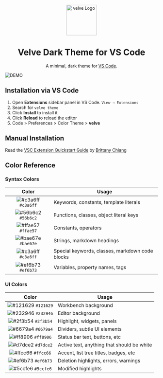 <p align="center">
  <img alt="velve Logo" src="[https://codenay.gallerycdn.vsassets.io/extensions/codenay/102147117](https://codenay.gallerycdn.vsassets.io/extensions/codenay/102147193)" width="100" />
</p>

<h1 align="center">
  Velve Dark Theme for VS Code
</h1>
<p align="center">
  A minimal, dark theme for <a href="https://marketplace.visualstudio.com/items?itemName=codenay.velve-dark">VS Code</a>.
</p>

![DEMO](https://vscode-themes.nyc3.cdn.digitaloceanspaces.com/profiles/siIcMXMJjmMt6Vi6pKH7QnfCIOy2/3DyO4ytQ-default.jpeg)

## Installation via VS Code

1. Open **Extensions** sidebar panel in VS Code. `View → Extensions`
2. Search for `velve theme`
3. Click **Install** to install it
4. Click **Reload** to reload the editor
5. Code > Preferences > Color Theme > **velve**

## Manual Installation

Read the [VSC Extension Quickstart Guide](https://github.com/bchiang7/halcyon-vscode/blob/master/vsc-extension-quickstart.md) by [Brittany Chiang](https://github.com/bchiang7)


## Color Reference

### Syntax Colors

|                               Color                                | Usage                                           |
| :----------------------------------------------------------------: | ----------------------------------------------- |
| ![#c3a6ff](https://via.placeholder.com/10/c3a6ff.png?text=+) `#c3a6ff` | Keywords, constants, template literals          |
| ![#56b6c2](https://via.placeholder.com/10/ffd580.png?text=+) `#56b6c2` | Functions, classes, object literal keys         |
| ![#ffae57](https://via.placeholder.com/10/ffae57.png?text=+) `#ffae57` | Constants, operators                            |
| ![#bae67e](https://via.placeholder.com/10/bae67e.png?text=+) `#bae67e` | Strings, markdown headings                      |
| ![#c3a6ff](https://via.placeholder.com/10/5ccfe6.png?text=+) `#c3a6ff` | Special keywords, classes, markdown code blocks |
| ![#ef6b73](https://via.placeholder.com/10/a2aabc.png?text=+) `#ef6b73` | Variables, property names, tags                 |

### UI Colors

|                               Color                                | Usage                                      |
| :----------------------------------------------------------------: | ------------------------------------------ |
| ![#121629](https://via.placeholder.com/10/171c28.png?text=+) `#121629` | Workbench background                       |
| ![#232946](https://via.placeholder.com/10/1d2433.png?text=+) `#232946` | Editor background                          |
| ![#2f3b54](https://via.placeholder.com/10/2f3b54.png?text=+) `#2f3b54` | Highlight, widgets, panels                 |
| ![#6679a4](https://via.placeholder.com/10/6679a4.png?text=+) `#6679a4` | Dividers, subtle UI elements               |
| ![#ff8906](https://via.placeholder.com/10/8695b7.png?text=+) `#ff8906` | Status bar text, buttons, etc              |
| ![#d7dce2](https://via.placeholder.com/10/d7dce2.png?text=+) `#d7dce2` | Active text, anything that should be white |
| ![#ffcc66](https://via.placeholder.com/10/ffcc66.png?text=+) `#ffcc66` | Accent, list tree titles, badges, etc      |                       
| ![#ef6b73](https://via.placeholder.com/10/ef6b73.png?text=+) `#ef6b73` | Deletion highlights, errors, warnings      |
| ![#5ccfe6](https://via.placeholder.com/10/5ccfe6.png?text=+) `#5ccfe6` | Modified highlights                        |

